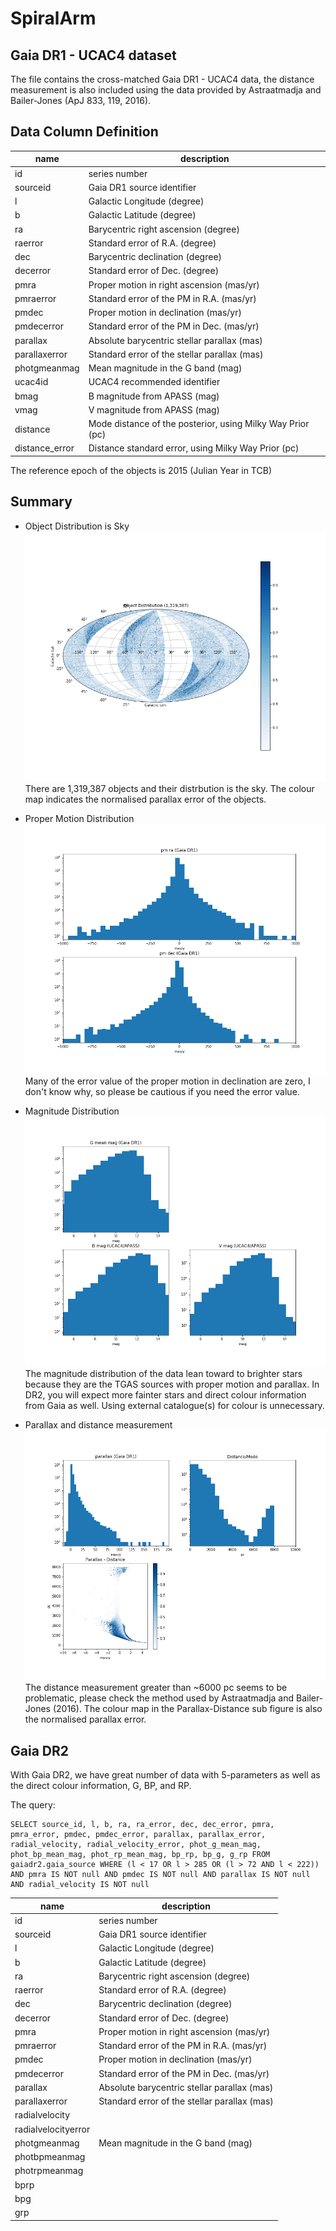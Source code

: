 # SpiralArm

## Gaia DR1 - UCAC4 dataset

The file contains the cross-matched Gaia DR1 - UCAC4 data, the distance measurement is also included using the data provided by Astraatmadja and Bailer-Jones (ApJ 833, 119, 2016).

## Data Column Definition

| name | description |
| --- | ---|
| id | series number |
| sourceid | Gaia DR1 source identifier |
| l | Galactic Longitude (degree) |
| b | Galactic Latitude (degree) |
| ra | Barycentric right ascension (degree) |
| raerror | Standard error of R.A. (degree) |
| dec | Barycentric declination (degree) |
| decerror | Standard error of Dec. (degree) |
| pmra | Proper motion in right ascension (mas/yr) |
| pmraerror | Standard error of the PM in R.A. (mas/yr) |
| pmdec | Proper motion in declination (mas/yr) |
| pmdecerror | Standard error of the PM in Dec. (mas/yr) |
| parallax | Absolute barycentric stellar parallax (mas) |
| parallaxerror | Standard error of the stellar parallax (mas) |
| photgmeanmag | Mean magnitude in the G band (mag) |
| ucac4id | UCAC4 recommended identifier | 
| bmag | B magnitude from APASS (mag) |
| vmag | V magnitude from APASS (mag) |
| distance | Mode distance of the posterior, using Milky Way Prior (pc) |
| distance_error | Distance standard error, using Milky Way Prior (pc) |

The reference epoch of the objects is 2015 (Julian Year in TCB)

## Summary

- Object Distribution is Sky
![Sky distribution](figures/sky_distribution.png) 
There are 1,319,387 objects and their distrbution is the sky. The colour map indicates the normalised parallax error of the objects.

- Proper Motion Distribution
![Proper Motion distribution](figures/proper_motion_distribution.png)
Many of the error value of the proper motion in declination are zero, I don't know why, so please be cautious if you need the error value.

- Magnitude Distribution
![Magnitude distribution](figures/magnitude_distribution.png)
The magnitude distribution of the data lean toward to brighter stars because they are the TGAS sources with proper motion and parallax. In DR2, you will expect more fainter stars and direct colour information from Gaia as well. Using external catalogue(s) for colour is unnecessary.

- Parallax and distance measurement
![Magnitude distribution](figures/parallax_distance_distribution.png)
The distance measurement greater than ~6000 pc seems to be problematic, please check the method used by Astraatmadja and Bailer-Jones (2016). The colour map in the Parallax-Distance sub figure is also the normalised parallax error.


## Gaia DR2
With Gaia DR2, we have great number of data with 5-parameters as well as the direct colour information, G, BP, and RP.

The query:

    SELECT source_id, l, b, ra, ra_error, dec, dec_error, pmra, pmra_error, pmdec, pmdec_error, parallax, parallax_error, radial_velocity, radial_velocity_error, phot_g_mean_mag, phot_bp_mean_mag, phot_rp_mean_mag, bp_rp, bp_g, g_rp FROM gaiadr2.gaia_source WHERE (l < 17 OR l > 285 OR (l > 72 AND l < 222)) AND pmra IS NOT null AND pmdec IS NOT null AND parallax IS NOT null AND radial_velocity IS NOT null

| name | description |
| --- | ---|
| id | series number |
| sourceid | Gaia DR1 source identifier |
| l | Galactic Longitude (degree) |
| b | Galactic Latitude (degree) |
| ra | Barycentric right ascension (degree) |
| raerror | Standard error of R.A. (degree) |
| dec | Barycentric declination (degree) |
| decerror | Standard error of Dec. (degree) |
| pmra | Proper motion in right ascension (mas/yr) |
| pmraerror | Standard error of the PM in R.A. (mas/yr) |
| pmdec | Proper motion in declination (mas/yr) |
| pmdecerror | Standard error of the PM in Dec. (mas/yr) |
| parallax | Absolute barycentric stellar parallax (mas) |
| parallaxerror | Standard error of the stellar parallax (mas) |
| radialvelocity| |
| radialvelocityerror | |
| photgmeanmag | Mean magnitude in the G band (mag) |
| photbpmeanmag | |
| photrpmeanmag | |
| bprp | |
| bpg | |
| grp | | 